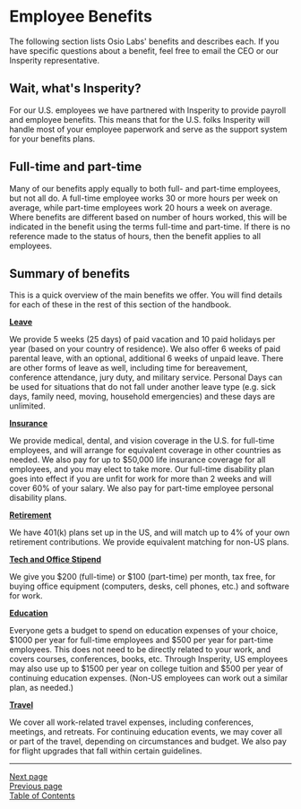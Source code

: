 # Employee Benefits

The following section lists Osio Labs' benefits and describes each. If you have specific questions about a benefit, feel free to email the CEO or our Insperity representative.

## Wait, what's Insperity?
For our U.S. employees we have partnered with Insperity to provide payroll and employee benefits. This means that for the U.S. folks Insperity will handle most of your employee paperwork and serve as the support system for your benefits plans.

## Full-time and part-time
Many of our benefits apply equally to both full- and part-time employees, but not all do. A full-time employee works 30 or more hours per week on average, while part-time employees work 20 hours a week on average. Where benefits are different based on number of hours worked, this will be indicated in the benefit using the terms full-time and part-time. If there is no reference made to the status of hours, then the benefit applies to all employees.

## Summary of benefits
This is a quick overview of the main benefits we offer. You will find details for each of these in the rest of this section of the handbook.

**[Leave](https://github.com/LullabotEducation/emphandbook/blob/master/03benefits/02leave.md)**

We provide 5 weeks (25 days) of paid vacation and 10 paid holidays per year (based on your country of residence). We also offer 6 weeks of paid parental leave, with an optional, additional 6 weeks of unpaid leave. There are other forms of leave as well, including time for bereavement, conference attendance, jury duty, and military service. Personal Days can be used for situations that do not fall under another leave type (e.g. sick days, family need, moving, household emergencies) and these days are unlimited.

**[Insurance](https://github.com/LullabotEducation/emphandbook/blob/master/03benefits/03insurance.md)**

We provide medical, dental, and vision coverage in the U.S. for full-time employees, and will arrange for equivalent coverage in other countries as needed. We also pay for up to $50,000 life insurance coverage for all employees, and you may elect to take more. Our full-time disability plan goes into effect if you are unfit for work for more than 2 weeks and will cover 60% of your salary. We also pay for part-time employee personal disability plans.

**[Retirement](https://github.com/LullabotEducation/emphandbook/blob/master/03benefits/04retirement.md)**

We have 401(k) plans set up in the US, and will match up to 4% of your own retirement contributions. We provide equivalent matching for non-US plans.

**[Tech and Office Stipend](https://github.com/LullabotEducation/emphandbook/blob/master/03benefits/05tech_stipend.md)**

We give you $200 (full-time) or $100 (part-time) per month, tax free, for buying office equipment (computers, desks, cell phones, etc.) and software for work.

**[Education](https://github.com/LullabotEducation/emphandbook/blob/master/03benefits/06education.md)**

Everyone gets a budget to spend on education expenses of your choice, $1000 per year for full-time employees and $500 per year for part-time employees. This does not need to be directly related to your work, and covers courses, conferences, books, etc. Through Insperity, US employees may also use up to $1500 per year on college tuition and $500 per year of continuing education expenses. (Non-US employees can work out a similar plan, as needed.)

**[Travel](https://github.com/LullabotEducation/emphandbook/blob/master/03benefits/07travel_budget.md)**

We cover all work-related travel expenses, including conferences, meetings, and retreats. For continuing education events, we may cover all or part of the travel, depending on circumstances and budget. We also pay for flight upgrades that fall within certain guidelines.

---
[Next page](01pay.md)  
[Previous page](../02welcome/06getting_started.md)  
[Table of Contents](../README.md#table-of-contents)
